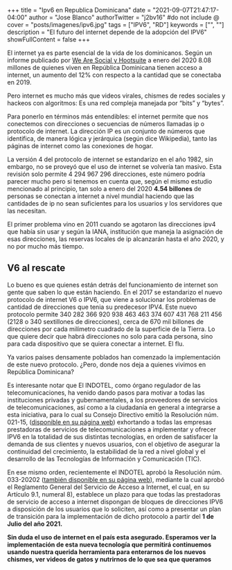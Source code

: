 +++
title = "Ipv6 en Republica Dominicana"
date = "2021-09-07T21:47:17-04:00"
author = "Jose Blanco"
authorTwitter = "j2bv16" #do not include @
cover = "posts/imagenes/ipv6.jpg"
tags = ["IPV6", "RD"]
keywords = ["", ""]
description = "El futuro del internet depende de la adopción del IPV6"
showFullContent = false
+++



El internet ya es parte esencial de la vida de los dominicanos. Según un informe publicado por [We Are Social y Hootsuite](https://datareportal.com/reports/digital-2020-dominican-republic) a enero del 2020 8.08 millones de quienes viven en República Dominicana tienen acceso a internet, un aumento del 12% con respecto a la cantidad que se conectaba en 2019.

Pero internet es mucho más que videos virales, chismes de redes sociales y hackeos con algoritmos: Es una red compleja manejada por “bits” y “bytes”.

Para ponerlo en términos más entendibles: el internet permite que nos conectemos con direcciones o secuencias de números llamadas ip o protocolo de internet. La dirección IP es un conjunto de números que identifica, de manera lógica y jerárquica (según dice Wikipedia), tanto las páginas de internet como las conexiones de hogar.

La versión 4 del protocolo de internet se estandarizo en el año 1982, sin embargo, no se proveyó que el uso de internet se volvería tan masivo. Esta revisión solo permite 4 294 967 296 direcciones, este número podría parecer mucho pero si tenemos en cuenta que, según el mismo estudio mencionado al principio, tan solo a enero del 2020 **4.54 billones** de personas se conectan a internet a nivel mundial haciendo que las cantidades de ip no sean suficientes para los usuarios y los servidores que las necesitan.

El primer problema vino en 2011 cuando se agotaron las direcciones ipv4 que había sin usar y según la IANA, institución que maneja la asignación de esas direcciones, las reservas locales de ip alcanzarán hasta el año 2020, y no por mucho más tiempo.

## **V6 al rescate**

Lo bueno es que quienes están detrás del funcionamiento de internet son gente que saben lo que están haciendo. En el 2017 se estandarizo el nuevo protocolo de internet V6 o IPV6, que viene a solucionar los problemas de cantidad de direcciones que tenia su predecesor IPV4. Este nuevo protocolo permite 340 282 366 920 938 463 463 374 607 431 768 211 456 (2128 o 340 sextillones de direcciones), cerca de 670 mil billones de direcciones por cada milímetro cuadrado de la superficie de la Tierra. Lo que quiere decir que habrá direcciones no solo para cada persona, sino para cada dispositivo que se quiera conectar a internet. El flu.

Ya varios países densamente poblados han comenzado la implementación de este nuevo protocolo. ¿Pero, donde nos deja a quienes vivimos en República Dominicana?

Es interesante notar que El INDOTEL, como órgano regulador de las telecomunicaciones, ha venido dando pasos para motivar a todas las instituciones privadas y gubernamentales, a los proveedores de servicios de telecomunicaciones, así como a la ciudadanía en general a integrarse a esta iniciativa, para lo cual su Consejo Directivo emitió la Resolución núm. 021-15, ([disponible en su página web](https://transparencia.indotel.gob.do/media/5233/resoluci%C3%B3n-no-021-15.pdf)) exhortando a todas las empresas prestadoras de servicios de telecomunicaciones a implementar y ofrecer IPV6 en la totalidad de sus distintas tecnologías, en orden de satisfacer la demanda de sus clientes y nuevos usuarios, con el objetivo de asegurar la continuidad del crecimiento, la estabilidad de la red a nivel global y el desarrollo de las Tecnologías de Información y Comunicación (TIC).

En ese mismo orden, recientemente el INDOTEL aprobó la Resolución núm. 033-20202 ([también disponible en su página web](https://transparencia.indotel.gob.do/media/213842/res_signed_033-2020_que_aprueba_el_reglamento_general_del_servicio_de_acceso_a_internet__1__signed.pdf)), mediante la cual aprobó el Reglamento General del Servicio de Acceso a Internet, el cual, en su Artículo 9.1, numeral 8), establece un plazo para que todas las prestadoras de servicio de acceso a internet dispongan de bloques de direcciones IPV6 a disposición de los usuarios que lo soliciten, así como a presentar un plan de transición para la implementación de dicho protocolo a partir del **1 de Julio del año 2021.**

**Sin duda el uso de internet en el país esta asegurado. Esperamos ver la implementación de esta nueva tecnología que permitirá continuemos usando nuestra querida herramienta para enterarnos de los nuevos chismes, ver videos de gatos y nutrirnos de lo que sea que queramos**
